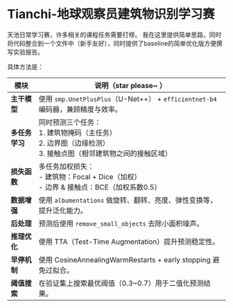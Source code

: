 # Tianchi-地球观察员建筑物识别学习赛
天池日常学习赛，许多相关的课程任务需要打榜。
我在这里提供简单思路，同时将代码整合到一个文件中（新手友好），同时提供了baseline的简单优化版方便撰写实验报告。

具体方法是：

|  模块         | 说明（star please~ ）                                                                  |
|  ---------    | ------------------------------------------------------------------- |
| **主干模型**  | 使用 `smp.UnetPlusPlus`（U-Net++） + `efficientnet-b4` 编码器，兼顾精度与效率。     |
| **多任务学习**| 同时预测三个任务：<br>1. 建筑物掩码（主任务）<br>2. 边界图（边缘检测）<br>3. 接触点图（相邻建筑物之间的接触区域） |
| **损失函数**  | 多任务加权损失：<br>- 建筑物：Focal + Dice（加权）<br>- 边界 & 接触点：BCE（加权系数0.5）       |
| **数据增强**  | 使用 `albumentations` 做旋转、翻转、亮度、弹性变换等，提升泛化能力。                         |
|  **后处理**   | 预测后使用 `remove_small_objects` 去除小面积噪声。                               |
| **推理优化**  | 使用 TTA（Test-Time Augmentation）提升预测稳定性。                              |
| **早停机制**  | 使用 CosineAnnealingWarmRestarts + early stopping 避免过拟合。              |
| **阈值搜索**  | 在验证集上搜索最优阈值（0.3~0.7）用于二值化预测结果。                                      |
